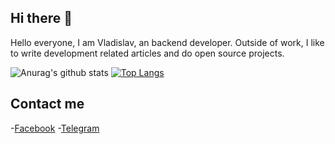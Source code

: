 ## Hi there 👋

Hello everyone, I am Vladislav, an backend developer. Outside of work, I like to write development related articles and do open source projects.

![Anurag's github stats](https://github-readme-stats.vercel.app/api?username=hexhoc&show_icons=true&theme=onedark)
[![Top Langs](https://github-readme-stats.vercel.app/api/top-langs/?username=hexhoc&layout=compact&theme=onedark)](https://github.com/anuraghazra/github-readme-stats)


## Contact me
-[Facebook](https://www.facebook.com/hexhoc)
-[Telegram](https://telegram.me/zhuravskiy_v)
